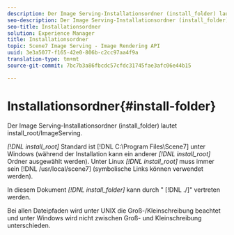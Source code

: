 ```yaml
---
description: Der Image Serving-Installationsordner (install_folder) lautet install_root/ImageServing.
seo-description: Der Image Serving-Installationsordner (install_folder) lautet install_root/ImageServing.
seo-title: Installationsordner
solution: Experience Manager
title: Installationsordner
topic: Scene7 Image Serving - Image Rendering API
uuid: 3e3a5077-f165-42e0-806b-c2cc97aa4f9a
translation-type: tm+mt
source-git-commit: 7bc7b3a86fbcdc57cfdc31745fae3afc06e44b15

---
```



# Installationsordner{#install-folder}

Der Image Serving-Installationsordner (install_folder) lautet install_root/ImageServing.

*[!DNL install_root]* Standard ist [!DNL C:\Program Files\Scene7] unter Windows (während der Installation kann ein anderer *[!DNL install_root]* Ordner ausgewählt werden). Unter Linux *[!DNL install_root]* muss immer sein [!DNL /usr/local/scene7] (symbolische Links können verwendet werden).

In diesem Dokument *[!DNL install_folder]* kann durch &quot; [!DNL ./]&quot; vertreten werden.

Bei allen Dateipfaden wird unter UNIX die Groß-/Kleinschreibung beachtet und unter Windows wird nicht zwischen Groß- und Kleinschreibung unterschieden.
